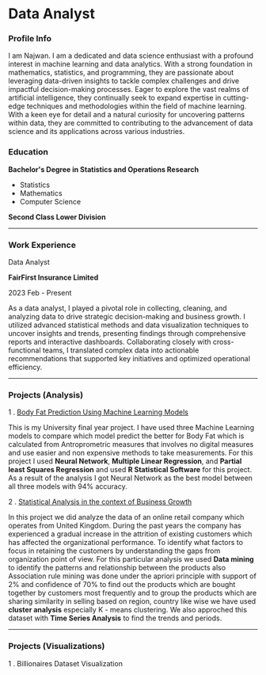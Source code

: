 # Data Analyst

### Profile Info
I am Najwan. I am a dedicated and data science enthusiast with a profound interest in machine learning and data analytics. With a strong foundation in mathematics, statistics, and programming, they are passionate about leveraging data-driven insights to tackle complex challenges and drive impactful decision-making processes. Eager to explore the vast realms of artificial intelligence, they continually seek to expand expertise in cutting-edge techniques and methodologies within the field of machine learning. With a keen eye for detail and a natural curiosity for uncovering patterns within data, they are committed to contributing to the advancement of data science and its applications across various industries.

### Education
**Bachelor's Degree in Statistics and Operations Research**
* Statistics
* Mathematics
* Computer Science

**Second Class Lower Division**

***

### Work Experience
Data Analyst 

**FairFirst Insurance Limited**      

2023 Feb - Present

As a data analyst, I played a pivotal role in collecting, cleaning, and analyzing data to drive strategic decision-making and business growth. I utilized advanced statistical methods and data visualization techniques to uncover insights and trends, presenting findings through comprehensive reports and interactive dashboards. Collaborating closely with cross-functional teams, I translated complex data into actionable recommendations that supported key initiatives and optimized operational efficiency.

***

### Projects (Analysis)
1 . [Body Fat Prediction Using Machine Learning Models](https://github.com/snm-najwan/Uni-Projects/blob/main/Body%20Fat%20Prediction%20using%20ML%20models.pdf)

This is my University final year project. I have used three Machine Learning models to compare which model predict the better for Body Fat which is calculated from Antroprometric measures that involves no digital measures and use easier and non expensive methods to take measurements. For this project I used **Neural Network**, **Multiple Linear Regression**, and **Partial least Squares Regression** and used **R Statistical Software** for this project. As a result of the analysis I got Neural Network as the best model between all three models with 94% accuracy.

2 . [Statistical Analysis in the context of Business Growth](https://github.com/snm-najwan/Uni-Projects/blob/main/Statistical%20Analysis%20in%20the%20context%20of%20Business%20Growth.pdf)

In this project we did analyze the data of an online retail company which operates from United Kingdom. During the past years the company has experienced a gradual increase in the attrition of existing customers which has affected the organizational performance. To identify what factors to focus in retaining the customers by understanding the gaps from organization point of view. For this particular analysis we used **Data mining** to identify the patterns and relationship between the products also Association rule mining was done under the apriori principle with support of 2% and confidence of 70% to find out the products which are bought together by customers most frequently and to group the products which are sharing similarity in selling based on region, country like wise we have used **cluster analysis** especially K - means clustering. We also approched this dataset with **Time Series Analysis** to find the trends and periods.

***
### Projects (Visualizations)

1 . Billionaires Dataset Visualization

